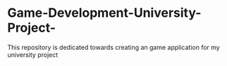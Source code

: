 # Game-Development-University-Project-

This repository is dedicated towards creating an game application for my university project
